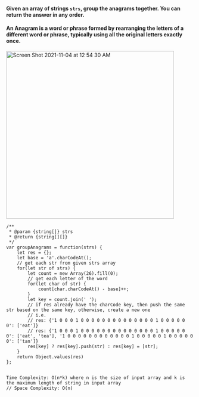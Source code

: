 #### Given an array of strings `strs`, group the anagrams together. You can return the answer in any order.

#### An Anagram is a word or phrase formed by rearranging the letters of a different word or phrase, typically using all the original letters exactly once.

<img width="450" alt="Screen Shot 2021-11-04 at 12 54 30 AM" src="https://user-images.githubusercontent.com/37787994/140276982-54ec760c-62ed-42de-82f2-adcd90de9a91.png">

```JS
/**
 * @param {string[]} strs
 * @return {string[][]}
 */
var groupAnagrams = function(strs) {
    let res = {};
    let base = 'a'.charCodeAt();
    // get each str from given strs array
    for(let str of strs) {
        let count = new Array(26).fill(0);
        // get each letter of the word
        for(let char of str) {
            count[char.charCodeAt() - base]++;
        }
        let key = count.join(' ');
        // if res already have the charCode key, then push the same str based on the same key, otherwise, create a new one
        // i.e. 
        // res: {'1 0 0 0 1 0 0 0 0 0 0 0 0 0 0 0 0 0 0 1 0 0 0 0 0 0': ['eat']}
        // res: {'1 0 0 0 1 0 0 0 0 0 0 0 0 0 0 0 0 0 0 1 0 0 0 0 0 0': ['eat', 'tea'], '1 0 0 0 0 0 0 0 0 0 0 0 0 1 0 0 0 0 0 1 0 0 0 0 0 0': ['tan']}
        res[key] ? res[key].push(str) : res[key] = [str];
    }
    return Object.values(res)
};


Time Complexity: O(n*k) where n is the size of input array and k is the maximum length of string in input array
// Space Complexity: O(n)
```
